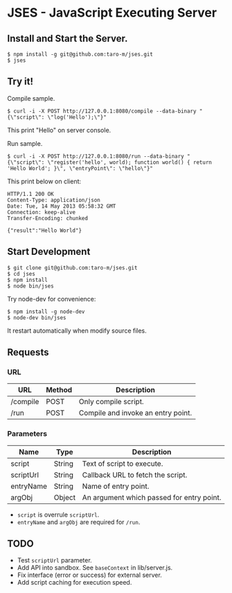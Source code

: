 # JSES - JavaScript Executing Server

## Install and Start the Server.

    $ npm install -g git@github.com:taro-m/jses.git
    $ jses

## Try it!

Compile sample.

    $ curl -i -X POST http://127.0.0.1:8080/compile --data-binary "{\"script\": \"log('Hello');\"}"

This print "Hello" on server console.

Run sample.

    $ curl -i -X POST http://127.0.0.1:8080/run --data-binary "{\"script\": \"register('hello', world); function world() { return 'Hello World'; }\", \"entryPoint\": \"hello\"}"

This print below on client:

    HTTP/1.1 200 OK
    Content-Type: application/json
    Date: Tue, 14 May 2013 05:58:32 GMT
    Connection: keep-alive
    Transfer-Encoding: chunked
    
    {"result":"Hello World"}

## Start Development

    $ git clone git@github.com:taro-m/jses.git
    $ cd jses
    $ npm install
    $ node bin/jses

Try node-dev for convenience:

    $ npm install -g node-dev
    $ node-dev bin/jses

It restart automatically when modify source files.

## Requests

### URL

URL      |Method |Description
---------|-------|-----------------------------------
/compile |POST   |Only compile script.
/run     |POST   |Compile and invoke an entry point.

### Parameters

Name      |Type   |Description
----------|-------|------------------------------------------
script    |String |Text of script to execute.
scriptUrl |String |Callback URL to fetch the script.
entryName |String |Name of entry point.
argObj    |Object |An argument which passed for entry point.

*   `script` is overrule `scriptUrl`.
*   `entryName` and `argObj` are required for `/run`.

## TODO

*   Test `scriptUrl` parameter.
*   Add API into sandbox.  See `baseContext` in lib/server.js.
*   Fix interface (error or success) for external server.
*   Add script caching for execution speed.
